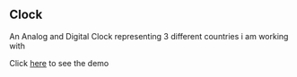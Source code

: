 ## Clock

An Analog and Digital Clock representing 3 different countries i am working with

Click [here](http://kendevops.github.io/clock/) to see the demo